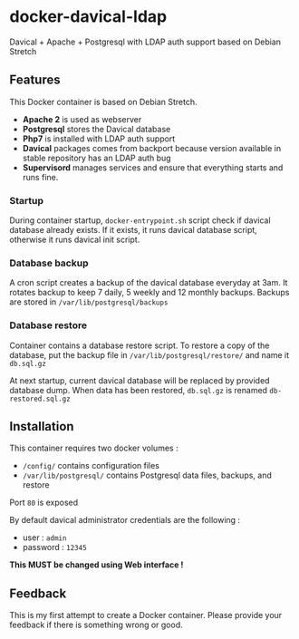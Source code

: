 # docker-davical-ldap
Davical + Apache + Postgresql with LDAP auth support based on Debian Stretch

## Features
This Docker container is based on Debian Stretch.
- **Apache 2** is used as webserver
- **Postgresql** stores the Davical database
- **Php7** is installed with LDAP auth support
- **Davical** packages comes from backport because version available in stable repository has an LDAP auth bug
- **Supervisord** manages services and ensure that everything starts and runs fine.

### Startup
During container startup, `docker-entrypoint.sh` script check if davical database already exists.
If it exists, it runs davical database script, otherwise it runs davical init script.

### Database backup
A cron script creates a backup of the davical database everyday at 3am.
It rotates backup to keep 7 daily, 5 weekly and 12 monthly backups.
Backups are stored in `/var/lib/postgresql/backups`

### Database restore
Container contains a database restore script.
To restore a copy of the database, put the backup file in `/var/lib/postgresql/restore/` and name it `db.sql.gz`

At next startup, current davical database will be replaced by provided database dump.
When data has been restored, `db.sql.gz` is renamed `db-restored.sql.gz`

## Installation
This container requires two docker volumes :
- `/config/` contains configuration files
- `/var/lib/postgresql/` contains Postgresql data files, backups, and restore

Port `80` is exposed

By default davical administrator credentials are the following :
- user : `admin`
- password : `12345`

**This MUST be changed using Web interface !**

## Feedback
This is my first attempt to create a Docker container. Please provide your feedback if there is something wrong or good.
